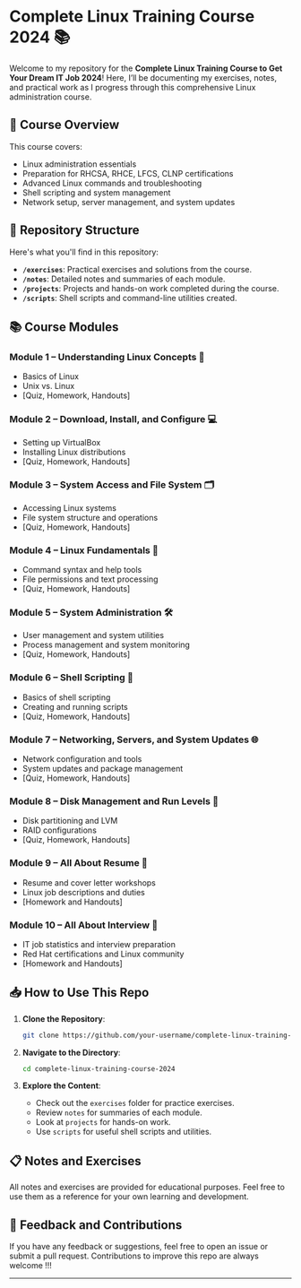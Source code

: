 # Complete Linux Training Course 2024 📚

Welcome to my repository for the **Complete Linux Training Course to Get Your Dream IT Job 2024**! Here, I’ll be documenting my exercises, notes, and practical work as I progress through this comprehensive Linux administration course.

## 🚀 Course Overview

This course covers:

- Linux administration essentials
- Preparation for RHCSA, RHCE, LFCS, CLNP certifications
- Advanced Linux commands and troubleshooting
- Shell scripting and system management
- Network setup, server management, and system updates

## 📂 Repository Structure

Here's what you'll find in this repository:

- **`/exercises`**: Practical exercises and solutions from the course.
- **`/notes`**: Detailed notes and summaries of each module.
- **`/projects`**: Projects and hands-on work completed during the course.
- **`/scripts`**: Shell scripts and command-line utilities created.

## 📚 Course Modules

### Module 1 – Understanding Linux Concepts 🐧

- Basics of Linux
- Unix vs. Linux
- [Quiz, Homework, Handouts]

### Module 2 – Download, Install, and Configure 💻

- Setting up VirtualBox
- Installing Linux distributions
- [Quiz, Homework, Handouts]

### Module 3 – System Access and File System 🗂️

- Accessing Linux systems
- File system structure and operations
- [Quiz, Homework, Handouts]

### Module 4 – Linux Fundamentals 🔧

- Command syntax and help tools
- File permissions and text processing
- [Quiz, Homework, Handouts]

### Module 5 – System Administration 🛠️

- User management and system utilities
- Process management and system monitoring
- [Quiz, Homework, Handouts]

### Module 6 – Shell Scripting 📜

- Basics of shell scripting
- Creating and running scripts
- [Quiz, Homework, Handouts]

### Module 7 – Networking, Servers, and System Updates 🌐

- Network configuration and tools
- System updates and package management
- [Quiz, Homework, Handouts]

### Module 8 – Disk Management and Run Levels 💽

- Disk partitioning and LVM
- RAID configurations
- [Quiz, Homework, Handouts]

### Module 9 – All About Resume 📄

- Resume and cover letter workshops
- Linux job descriptions and duties
- [Homework and Handouts]

### Module 10 – All About Interview 🎤

- IT job statistics and interview preparation
- Red Hat certifications and Linux community
- [Homework and Handouts]

## 📥 How to Use This Repo

1. **Clone the Repository**:

   ```bash
   git clone https://github.com/your-username/complete-linux-training-course-2024.git
   ```

2. **Navigate to the Directory**:

   ```bash
   cd complete-linux-training-course-2024
   ```

3. **Explore the Content**:
   - Check out the `exercises` folder for practice exercises.
   - Review `notes` for summaries of each module.
   - Look at `projects` for hands-on work.
   - Use `scripts` for useful shell scripts and utilities.

## 📋 Notes and Exercises

All notes and exercises are provided for educational purposes. Feel free to use them as a reference for your own learning and development.

## 💬 Feedback and Contributions

If you have any feedback or suggestions, feel free to open an issue or submit a pull request. Contributions to improve this repo are always welcome !!!

---

